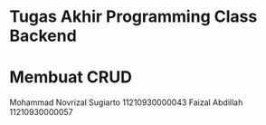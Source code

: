 # Tugas Akhir Programming Class Backend
# Membuat CRUD 
Mohammad Novrizal Sugiarto
11210930000043
Faizal Abdillah
11210930000057
